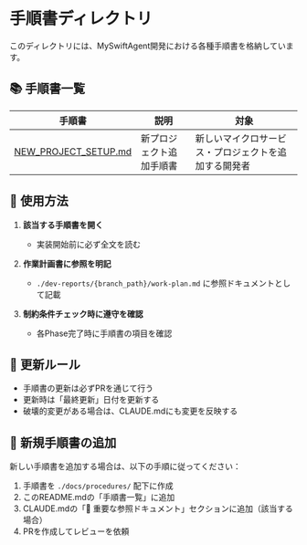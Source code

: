 # 手順書ディレクトリ

このディレクトリには、MySwiftAgent開発における各種手順書を格納しています。

## 📚 手順書一覧

| 手順書 | 説明 | 対象 |
|-------|------|------|
| [NEW_PROJECT_SETUP.md](./NEW_PROJECT_SETUP.md) | 新プロジェクト追加手順書 | 新しいマイクロサービス・プロジェクトを追加する開発者 |

## 📌 使用方法

1. **該当する手順書を開く**
   - 実装開始前に必ず全文を読む

2. **作業計画書に参照を明記**
   - `./dev-reports/{branch_path}/work-plan.md` に参照ドキュメントとして記載

3. **制約条件チェック時に遵守を確認**
   - 各Phase完了時に手順書の項目を確認

## 🔄 更新ルール

- 手順書の更新は必ずPRを通じて行う
- 更新時は「最終更新」日付を更新する
- 破壊的変更がある場合は、CLAUDE.mdにも変更を反映する

## 📝 新規手順書の追加

新しい手順書を追加する場合は、以下の手順に従ってください：

1. 手順書を `./docs/procedures/` 配下に作成
2. このREADME.mdの「手順書一覧」に追加
3. CLAUDE.mdの「🚨 重要な参照ドキュメント」セクションに追加（該当する場合）
4. PRを作成してレビューを依頼
